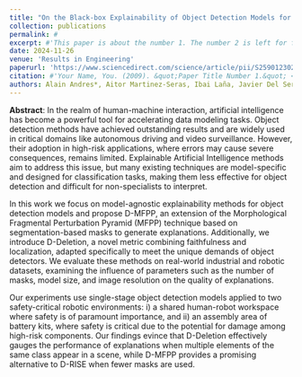 ```yaml
---
title: "On the Black-box Explainability of Object Detection Models for Safe and Trustworthy Industrial Applications"
collection: publications
permalink: #
excerpt: #'This paper is about the number 1. The number 2 is left for future work.'
date: 2024-11-26
venue: 'Results in Engineering'
paperurl: 'https://www.sciencedirect.com/science/article/pii/S259012302401750X'
citation: #'Your Name, You. (2009). &quot;Paper Title Number 1.&quot; <i>Journal 1</i>. 1(1).'
authors: Alain Andres*, Aitor Martinez-Seras, Ibai Laña, Javier Del Ser
---
```

**Abstract**: In the realm of human-machine interaction, artificial intelligence has become a powerful tool for accelerating data modeling tasks. Object detection methods have achieved outstanding results and are widely used in critical domains like autonomous driving and video surveillance. However, their adoption in high-risk applications, where errors may cause severe consequences, remains limited. Explainable Artificial Intelligence methods aim to address this issue, but many existing techniques are model-specific and designed for classification tasks, making them less effective for object detection and difficult for non-specialists to interpret. 

In this work we focus on model-agnostic explainability methods for object detection models and propose D-MFPP, an extension of the Morphological Fragmental Perturbation Pyramid (MFPP) technique based on segmentation-based masks to generate explanations. Additionally, we introduce D-Deletion, a novel metric combining faithfulness and localization, adapted specifically to meet the unique demands of object detectors. We evaluate these methods on real-world industrial and robotic datasets, examining the influence of parameters such as the number of masks, model size, and image resolution on the quality of explanations. 

Our experiments use single-stage object detection models applied to two safety-critical robotic environments: i) a shared human-robot workspace where safety is of paramount importance, and ii) an assembly area of battery kits, where safety is critical due to the potential for damage among high-risk components. Our findings evince that D-Deletion effectively gauges the performance of explanations when multiple elements of the same class appear in a scene, while D-MFPP provides a promising alternative to D-RISE when fewer masks are used.